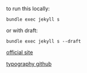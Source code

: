 to run this locally:

```
bundle exec jekyll s
```


or with draft:

```
bundle exec jekyll s --draft
```

[official site](https://chirpy.cotes.page)

[typography github](https://github.com/cotes2020/jekyll-theme-chirpy/blob/master/_posts/2019-08-08-text-and-typography.md)